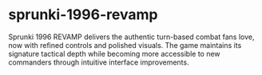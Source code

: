 # sprunki-1996-revamp
Sprunki 1996 REVAMP delivers the authentic turn-based combat fans love, now with refined controls and polished visuals. The game maintains its signature tactical depth while becoming more accessible to new commanders through intuitive interface improvements.
